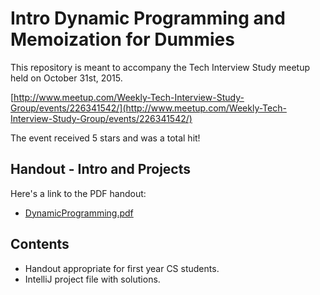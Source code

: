 # Intro Dynamic Programming and Memoization for Dummies

This repository is meant to accompany the Tech Interview Study meetup  held on October 31st, 2015. 

[http://www.meetup.com/Weekly-Tech-Interview-Study-Group/events/226341542/](http://www.meetup.com/Weekly-Tech-Interview-Study-Group/events/226341542/)

The event received 5 stars and was a total hit!

## Handout - Intro and Projects

Here's a link to the PDF handout:

* [DynamicProgramming.pdf](https://github.com/JonathanRitchey03/DynamicProgramming/blob/master/DynamicProgramming.pdf)

## Contents

* Handout appropriate for first year CS students.
* IntelliJ project file with solutions.

